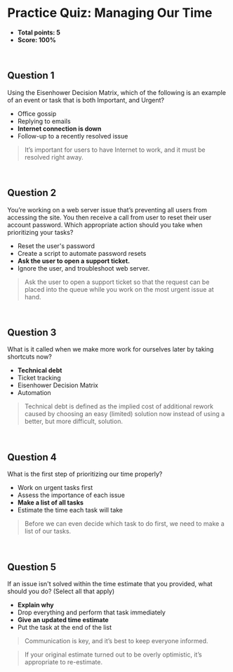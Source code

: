 # Practice Quiz: Managing Our Time
* **Total points: 5**
* **Score: 100%**

<br>

## Question 1

Using the Eisenhower Decision Matrix, which of the following is an example of an event or task that is both Important, and Urgent?

* Office gossip
* Replying to emails
* **Internet connection is down**
* Follow-up to a recently resolved issue

> It’s important for users to have Internet to work, and it must be resolved right away.

<br>

## Question 2

You’re working on a web server issue that’s preventing all users from accessing the site. You then receive a call from user to reset their user account password. Which appropriate action should you take when prioritizing your tasks?

* Reset the user's password
* Create a script to automate password resets
* **Ask the user to open a support ticket.**
* Ignore the user, and troubleshoot web server.

> Ask the user to open a support ticket so that the request can be placed into the queue while you work on the most urgent issue at hand.

<br>

## Question 3

What is it called when we make more work for ourselves later by taking shortcuts now?

* **Technical debt**
* Ticket tracking
* Eisenhower Decision Matrix
* Automation

> Technical debt is defined as the implied cost of additional rework caused by choosing an easy (limited) solution now instead of using a better, but more difficult, solution.

<br>

## Question 4

What is the first step of prioritizing our time properly?

* Work on urgent tasks first
* Assess the importance of each issue
* **Make a list of all tasks**
* Estimate the time each task will take

> Before we can even decide which task to do first, we need to make a list of our tasks.

<br>

## Question 5

If an issue isn't solved within the time estimate that you provided, what should you do? (Select all that apply)

* **Explain why**
* Drop everything and perform that task immediately
* **Give an updated time estimate**
* Put the task at the end of the list

> Communication is key, and it’s best to keep everyone informed.

> If your original estimate turned out to be overly optimistic, it’s appropriate to re-estimate.
